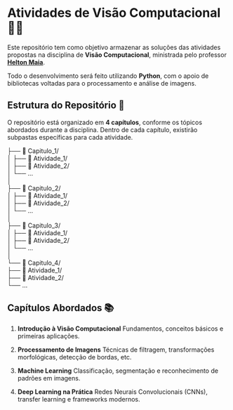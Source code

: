 # Atividades de Visão Computacional 📸🧠

Este repositório tem como objetivo armazenar as soluções das atividades propostas na disciplina de **Visão Computacional**, ministrada pelo professor [**Helton Maia**](https://heltonmaia.com).

Todo o desenvolvimento será feito utilizando **Python**, com o apoio de bibliotecas voltadas para o processamento e análise de imagens.

## Estrutura do Repositório 📁

O repositório está organizado em **4 capítulos**, conforme os tópicos abordados durante a disciplina. Dentro de cada capítulo, existirão subpastas específicas para cada atividade.

├── 📁 Capitulo_1/  
│   ├── 📁 Atividade_1/  
│   ├── 📁 Atividade_2/  
│   └── ...  
│  
├── 📁 Capitulo_2/  
│   ├── 📁 Atividade_1/  
│   ├── 📁 Atividade_2/  
│   └── ...  
│  
├── 📁 Capitulo_3/  
│   ├── 📁 Atividade_1/  
│   ├── 📁 Atividade_2/  
│   └── ...  
│  
└── 📁 Capitulo_4/  
    ├── 📁 Atividade_1/  
    ├── 📁 Atividade_2/  
    └── ...  

## Capítulos Abordados 📚

1. **Introdução à Visão Computacional**
Fundamentos, conceitos básicos e primeiras aplicações.

2. **Processamento de Imagens**
Técnicas de filtragem, transformações morfológicas, detecção de bordas, etc.

3. **Machine Learning**
Classificação, segmentação e reconhecimento de padrões em imagens.

4. **Deep Learning na Prática**
Redes Neurais Convolucionais (CNNs), transfer learning e frameworks modernos.